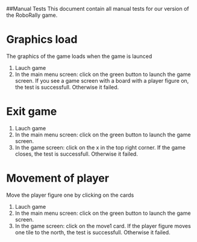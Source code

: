 ##Manual Tests
This document contain all manual tests for our version of the RoboRally game.

# Graphics load
The graphics of the game loads when the game is launced
1. Lauch game
2. In the main menu screen: click on the green button to launch the game screen.
If you see a game screen with a board with a player figure on, the test is successfull. Otherwise it failed.

# Exit game
1. Lauch game 
2. In the main menu screen: click on the green button to launch the game screen.
3. In the game screen: click on the x in the top right corner. 
If the game closes, the test is successfull. Otherwise it failed.

# Movement of player
Move the player figure one by clicking on the cards
1. Lauch game 
2. In the main menu screen: click on the green button to launch the game screen.
3. In the game screen: click on the move1 card.
If the player figure moves one tile to the north, the test is successfull. Otherwise it failed.
